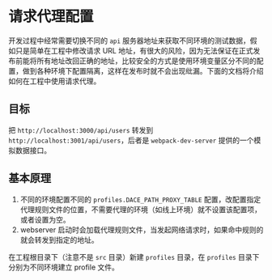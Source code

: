 # 请求代理配置

开发过程中经常需要切换不同的 `api` 服务器地址来获取不同环境的测试数据，假如只是简单在工程中修改请求 URL 地址，有很大的风险，因为无法保证在正式发布前能将所有地址改回正确的地址，比较安全的方式是使用环境变量区分不同的配置，做到各种环境下配置隔离，这样在发布时就不会出现纰漏。下面的文档将介绍如何在工程中使用请求代理。

## 目标
把 `http://localhost:3000/api/users` 转发到 `http://localhost:3001/api/users`，后者是 `webpack-dev-server` 提供的一个模拟数据接口。


## 基本原理
1. 不同的环境配置不同的 `profiles.DACE_PATH_PROXY_TABLE` 配置，改配置指定代理规则文件的位置，不需要代理的环境（如线上环境）就不设置该配置项，或者设置为空。
1. webserver 启动时会加载代理规则文件，当发起网络请求时，如果命中规则的就会转发到指定的地址。

在工程根目录下（注意不是 `src` 目录）新建 `profiles` 目录，在 `profiles` 目录下分别为不同环境建立 profile 文件。
